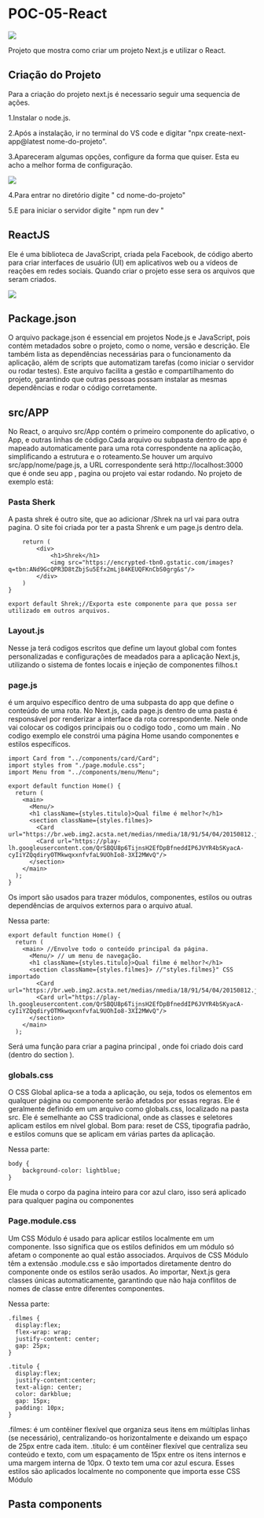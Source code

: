   # POC-05-React

<img src="banner.jpg">

Projeto que mostra como criar um projeto Next.js e utilizar o React.

## Criação do Projeto

Para a criação do projeto next.js é necessario seguir uma sequencia de ações.

1.Instalar o node.js.

2.Após a instalação, ir no terminal do VS code e digitar "npx create-next-app@latest nome-do-projeto".

3.Apareceram algumas opções, configure da forma que quiser. Esta eu acho a melhor forma de configuração.

<img src="opcoes.PNG">


4.Para entrar no diretório digite " cd nome-do-projeto"

5.E para iniciar o servidor digite " npm run dev "

## ReactJS 
Ele é uma biblioteca de JavaScript, criada pela Facebook, de código aberto para criar interfaces de usuário (UI) em aplicativos web ou a vídeos de reações em redes sociais.
Quando criar o projeto esse sera os arquivos que seram criados.

<img src="projeto2.PNG">

## Package.json 

O arquivo package.json é essencial em projetos Node.js e JavaScript, pois contém metadados sobre o projeto, como o nome, versão e descrição. Ele também lista as dependências necessárias para o funcionamento da aplicação, além de scripts que automatizam tarefas (como iniciar o servidor ou rodar testes). Este arquivo facilita a gestão e compartilhamento do projeto, garantindo que outras pessoas possam instalar as mesmas dependências e rodar o código corretamente.


## src/APP
No React, o arquivo src/App contém o primeiro componente do aplicativo, o App, e outras linhas de código.Cada arquivo ou subpasta dentro de app é mapeado automaticamente para uma rota correspondente na aplicação, simplificando a estrutura e o roteamento.Se houver um arquivo src/app/nome/page.js, a URL correspondente será http://localhost:3000 que é onde seu app , pagina ou projeto vai estar rodando.
No projeto de exemplo está:

### Pasta Sherk
A pasta shrek é outro site, que ao adicionar /Shrek na url vai para outra pagina. O site foi criada por ter a pasta Shrenk e um page.js dentro dela.

```function Shrek() {
    return (
        <div>
            <h1>Shrek</h1>
            <img src="https://encrypted-tbn0.gstatic.com/images?q=tbn:ANd9GcQPR3D8tZbjSu5Efx2mLj84KEUQFKnCbS0grg&s"/>
        </div>
    )
}

export default Shrek;//Exporta este componente para que possa ser utilizado em outros arquivos.
```

### Layout.js
Nesse ja terá codigos escritos que define um layout global com fontes personalizadas e configurações de meadados para a aplicação Next.js, utilizando o sistema de fontes locais e injeção de componentes filhos.t

### page.js
é um arquivo específico dentro de uma subpasta do app que define o conteúdo de uma rota. No Next.js, cada page.js dentro de uma pasta é responsável por renderizar a interface da rota correspondente. Nele onde vai colocar os codigos principais ou o codigo todo , como um main .
No codigo exemplo ele constrói uma página Home usando componentes e estilos específicos.
```
import Card from "../components/card/Card"; 
import styles from "./page.module.css";
import Menu from "../components/menu/Menu";

export default function Home() {
  return (
    <main>
      <Menu/>
      <h1 className={styles.titulo}>Qual filme é melhor?</h1>
      <section className={styles.filmes}>
        <Card url="https://br.web.img2.acsta.net/medias/nmedia/18/91/54/04/20150812.jpg"/>
        <Card url="https://play-lh.googleusercontent.com/QrSBQU8p6TijnsH2EfDpBfneddIP6JVYR4bSKyacA-cyIiYZQqdiryOTMkwqxxnfvfaL9UOhIo8-3XI2MWvQ"/>
      </section>
    </main>
  );
}
```
Os import são usados para trazer módulos, componentes, estilos ou outras dependências de arquivos externos para o arquivo atual. 


Nessa parte:
```
export default function Home() {
  return (
    <main> //Envolve todo o conteúdo principal da página.
      <Menu/> // um menu de navegação.
      <h1 className={styles.titulo}>Qual filme é melhor?</h1>
      <section className={styles.filmes}> //"styles.filmes}" CSS importado 
        <Card url="https://br.web.img2.acsta.net/medias/nmedia/18/91/54/04/20150812.jpg"/>
        <Card url="https://play-lh.googleusercontent.com/QrSBQU8p6TijnsH2EfDpBfneddIP6JVYR4bSKyacA-cyIiYZQqdiryOTMkwqxxnfvfaL9UOhIo8-3XI2MWvQ"/>
      </section>
    </main>
  );
```
Será uma função para criar a pagina principal , onde foi criado dois card (dentro do section ).

### globals.css
O CSS Global aplica-se a toda a aplicação, ou seja, todos os elementos em qualquer página ou componente serão afetados por essas regras.
Ele é geralmente definido em um arquivo como globals.css, localizado na pasta src.
Ele é semelhante ao CSS tradicional, onde as classes e seletores aplicam estilos em nível global.
Bom para: reset de CSS, tipografia padrão, e estilos comuns que se aplicam em várias partes da aplicação.


Nessa parte:
```
body {
    background-color: lightblue;
}
```
Ele muda o corpo da pagina inteiro para cor azul claro, isso será aplicado para qualquer pagina ou componentes 
 
### Page.module.css
Um CSS Módulo é usado para aplicar estilos localmente em um componente. Isso significa que os estilos definidos em um módulo só afetam o componente ao qual estão associados.
Arquivos de CSS Módulo têm a extensão .module.css e são importados diretamente dentro do componente onde os estilos serão usados.
Ao importar, Next.js gera classes únicas automaticamente, garantindo que não haja conflitos de nomes de classe entre diferentes componentes.


Nessa parte:
```
.filmes {
  display:flex;
  flex-wrap: wrap;
  justify-content: center;
  gap: 25px;
}

.titulo {
  display:flex;
  justify-content:center;
  text-align: center;
  color: darkblue;
  gap: 15px;
  padding: 10px;
}
```
.filmes: é um contêiner flexível que organiza seus itens em múltiplas linhas (se necessário), centralizando-os horizontalmente e deixando um espaço de 25px entre cada item.
.titulo: é um contêiner flexível que centraliza seu conteúdo e texto, com um espaçamento de 15px entre os itens internos e uma margem interna de 10px. O texto tem uma cor azul escura.
Esses estilos são aplicados localmente no componente que importa esse CSS Módulo

## Pasta components

